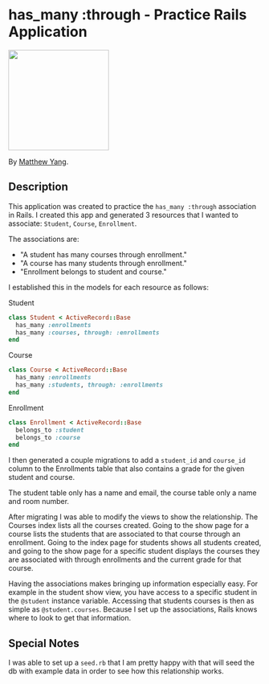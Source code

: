 # has_many :through - Practice Rails Application

  <img src="https://s3-us-west-2.amazonaws.com/yangportfoliobucket/layoutpics/headshot.jpg" width="200">

By [Matthew Yang](http://www.matthewgyang.com).

## Description

This application was created to practice the `has_many :through` association in Rails.  I created this app and generated 3 resources that I wanted to associate: `Student`, `Course`, `Enrollment`.

The associations are:
* "A student has many courses through enrollment."
* "A course has many students through enrollment."
* "Enrollment belongs to student and course."

I established this in the models for each resource as follows:

Student
```ruby
class Student < ActiveRecord::Base
  has_many :enrollments
  has_many :courses, through: :enrollments
end
```

Course
```ruby
class Course < ActiveRecord::Base
  has_many :enrollments
  has_many :students, through: :enrollments
end
```

Enrollment
```ruby
class Enrollment < ActiveRecord::Base
  belongs_to :student
  belongs_to :course
end
```

I then generated a couple migrations to add a `student_id` and `course_id` column to the Enrollments table that also contains a grade for the given student and course.

The student table only has a name and email, the course table only a name and room number.

After migrating I was able to modify the views to show the relationship.  The Courses index lists all the courses created.  Going to the show page for a course lists the students that are associated to that course through an enrollment.  Going to the index page for students shows all students created, and going to the show page for a specific student displays the courses they are associated with through enrollments and the current grade for that course.

Having the associations makes bringing up information especially easy.  For example in the student show view, you have access to a specific student in the `@student` instance variable.  Accessing that students courses is then as simple as `@student.courses`. Because I set up the associations, Rails knows where to look to get that information.

## Special Notes

I was able to set up a `seed.rb` that I am pretty happy with that will seed the db with example data in order to see how this relationship works.
